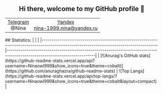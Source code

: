 <h2 align="center"> Hi there, welcome to my GitHub profile 👋</h2>
<table align=center>
  <tr>
    <td align=center><a href="https://web.telegram.org/z/">Telegram<br/></a>@Nina</td>
    <td align=center><a href="nina-1999.nina@yandex.ru">Yandex<br/>nina-1999.nina@yandex.ru</a></td>
  </tr>
</table>
## Statistics:
|                                                                                                                                         |                                                                                                                           |
|-----------------------------------------------------------------------------------------------------------------------------------------|---------------------------------------------------------------------------------------------------------------------------|
| [![Anurag's GitHub stats](https://github-readme-stats.vercel.app/api?username=Ninaowl999&show_icons=true&theme=cobalt)](https://github.com/anuraghazra/github-readme-stats) | ![Top Langs](https://github-readme-stats.vercel.app/api/top-langs/?username=Ninaowl999&show_icons=true&theme=cobalt&layout=compact) |
